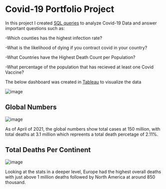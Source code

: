 # Covid-19 Portfolio Project

In this project I created [SQL queries](https://github.com/AndrewMahajan/PortfolioProjects/blob/main/Covid-19%20SQL%20Queries) to analyze Covid-19 Data and answer important questions such as:

-Which counties has the highest infection rate?

-What is the likelihood of dying if you contract covid in your country?

-What Countries have the Highest Death Count per Population?

-What percentage of the population that has recieved at least one Covid Vaccine?



 The below dashboard was created in [Tableau](https://public.tableau.com/app/profile/andrew.mahajan/viz/Covid-19Dashboard_16923146435660/Dashboard1url) to visualize the data

![image](https://github.com/AndrewMahajan/PortfolioProjects/assets/1800480/c89bf900-ed27-421d-a5f0-57a4c2f26739)


## Global Numbers

![image](https://github.com/AndrewMahajan/PortfolioProjects/assets/1800480/48295cc9-efa6-4443-8ea8-ee41e68875ac)

As of April of 2021, the global numbers show total cases at 150 million, with total deaths at 3.1 million which repreents a total death percetage of 2.11%.

## Total Deaths Per Continent

![image](https://github.com/AndrewMahajan/PortfolioProjects/assets/1800480/9112528d-5c7f-4864-8680-11c1440076be)

Looking at the stats in a deeper level, Europe had the highest overall deaths with just above 1 million deaths followed by North America at around 850 thousand.
